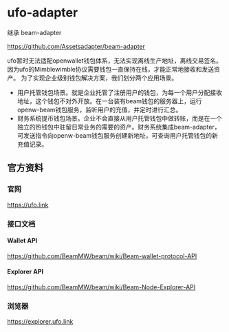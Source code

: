 # ufo-adapter
 继承 beam-adapter
 
 https://github.com/Assetsadapter/beam-adapter
 
ufo暂时无法适配openwallet钱包体系，无法实现离线生产地址，离线交易签名。
因为ufo的Mimblewimble协议需要钱包一直保持在线，才能正常地接收和发送资产。
为了实现企业级别钱包解决方案，我们划分两个应用场景。
- 用户托管钱包场景。就是企业托管了注册用户的钱包，为每一个用户分配接收地址，这个钱包不对外开放。在一台装有beam钱包的服务器上，运行openw-beam钱包服务，监听用户的充值，并定时进行汇总。
- 财务系统提币钱包场景。企业不会直接从用户托管钱包中做转账，而是在一个独立的热钱包中驻留日常业务的需要的资产。财务系统集成beam-adapter，可发送指令向openw-beam钱包服务创建新地址，可查询用户托管钱包的新充值记录。

## 官方资料

### 官网

https://ufo.link

### 接口文档

#### Wallet API

https://github.com/BeamMW/beam/wiki/Beam-wallet-protocol-API

#### Explorer API

https://github.com/BeamMW/beam/wiki/Beam-Node-Explorer-API

### 浏览器

https://explorer.ufo.link



